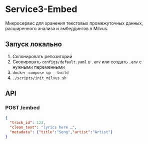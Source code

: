 # Service3-Embed

Микросервис для хранения текстовых промежуточных данных, расширенного анализа и эмбеддингов в Milvus.

## Запуск локально

1. Склонировать репозиторий  
2. Скопировать `configs/default.yaml` в `.env` или создать `.env` с нужными переменными  
3. `docker-compose up --build`  
4. `./scripts/init_milvus.sh`

## API

### POST /embed

```json
{
  "track_id": 123,
  "clean_text": "lyrics here …",
  "metadata": {"title":"Song","artist":"Artist"}
}
